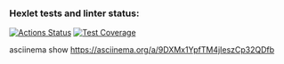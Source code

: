 ### Hexlet tests and linter status:
[![Actions Status](https://github.com/shashlfagai/python-project-50/workflows/hexlet-check/badge.svg)](https://github.com/shashlfagai/python-project-50/actions)
[![Test Coverage](https://api.codeclimate.com/v1/badges/41bd0075c1aca23278cf/test_coverage)](https://codeclimate.com/github/shashlfagai/python-project-50/test_coverage)

asciinema show
    https://asciinema.org/a/9DXMx1YpfTM4jIeszCp32QDfb
